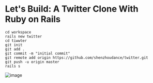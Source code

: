 # Let's Build: A Twitter Clone With Ruby on Rails

```
cd workspace
rails new twitter
cd tiwwter
git init
git add .
git commit -m "initial commit"
git remote add origin https://github.com/shenzhoudance/twitter.git
git push -u origin master
rails s
```
![image](https://ws3.sinaimg.cn/large/006tNc79gy1fpsnyw9fzwj313m0z01kx.jpg)
